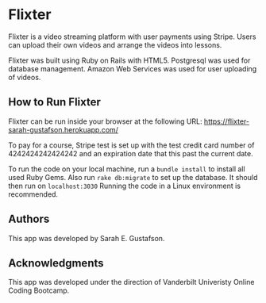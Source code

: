 # Flixter

Flixter is a video streaming platform with user payments using Stripe. Users can upload their own videos and arrange the videos into lessons.

Flixter was built using Ruby on Rails with HTML5. Postgresql was used for database management. Amazon Web Services was used for user uploading of videos.

## How to Run Flixter

Flixter can be run inside your browser at the following URL: https://flixter-sarah-gustafson.herokuapp.com/

To pay for a course, Stripe test is set up with the test credit card number of 4242424242424242 and an expiration date that this past the current date.

To run the code on your local machine, run a `bundle install` to install all used Ruby Gems. Also run `rake db:migrate` to set up the database. It should then run on `localhost:3030` Running the code in a Linux environment is recommended.

## Authors

This app was developed by Sarah E. Gustafson.

## Acknowledgments

This app was developed under the direction of Vanderbilt Univeristy Online Coding Bootcamp.

